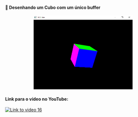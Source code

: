 #### 🎯 Desenhando um Cubo com um único buffer

<p align="center">
  <img width="320" height="240" src="image.png">
</p>



#### Link para o vídeo no YouTube:

[![Link to video 16](https://img.youtube.com/vi/o8Nb3HR4n9c/default.jpg)](https://youtu.be/o8Nb3HR4n9c)



